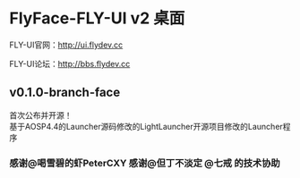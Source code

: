 FlyFace-FLY-UI v2 桌面  
=======
   
FLY-UI官网：http://ui.flydev.cc  
   
FLY-UI论坛：http://bbs.flydev.cc  
  
  
  
v0.1.0-branch-face
-------
首次公布并开源！  
基于AOSP4.4的Launcher源码修改的LightLauncher开源项目修改的Launcher程序  
### 感谢@喝雪碧的虾PeterCXY 感谢@但丁不淡定 @七戒 的技术协助